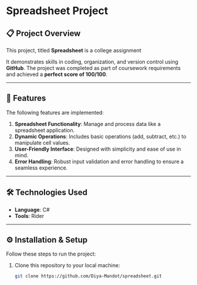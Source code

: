 # Spreadsheet Project

## 📋 Project Overview  
This project, titled **Spreadsheet** is a college assignment 

It demonstrates skills in coding, organization, and version control using **GitHub**. The project was completed as part of coursework requirements and achieved a **perfect score of 100/100**.

---

## 🚀 Features  
The following features are implemented:
1. **Spreadsheet Functionality**: Manage and process data like a spreadsheet application.  
2. **Dynamic Operations**: Includes basic operations (add, subtract, etc.) to manipulate cell values.  
3. **User-Friendly Interface**: Designed with simplicity and ease of use in mind.  
4. **Error Handling**: Robust input validation and error handling to ensure a seamless experience.

---

## 🛠️ Technologies Used  
- **Language**: C#  
- **Tools**: Rider  

---

## ⚙️ Installation & Setup  
Follow these steps to run the project:

1. Clone this repository to your local machine:
   ```bash
   git clone https://github.com/Diya-Mandot/spreadsheet.git
